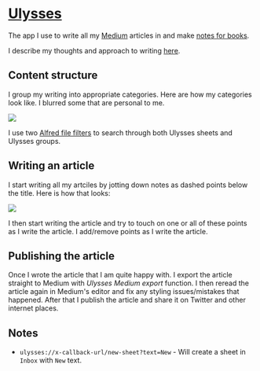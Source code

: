 # [Ulysses](https://ulyssesapp.com/)
The app I use to write all my [Medium](https://medium.com/@NikitaVoloboev) articles in and make [notes for books](../../books/books.md).

I describe my thoughts and approach to writing [here](../../writing/writing.md).

## Content structure
I group my writing into appropriate categories. Here are how my categories look like. I blurred some that are personal to me.

![](https://i.imgur.com/rPqhsJf.png)

I use two [Alfred file filters](https://github.com/nikitavoloboev/small-workflows/tree/master/search-files) to search through both Ulysses sheets and Ulysses groups.

## Writing an article
I start writing all my artciles by jotting down notes as dashed points below the title. Here is how that looks:

![](https://i.imgur.com/9gofhPm.png)

I then start writing the article and try to touch on one or all of these points as I write the article. I add/remove points as I write the article.

## Publishing the article
Once I wrote the article that I am quite happy with. I export the article straight to Medium with _Ulysses Medium export_ function. I then reread the article again in Medium's editor and fix any styling issues/mistakes that happened. After that I publish the article and share it on Twitter and other internet places.

## Notes
- `ulysses://x-callback-url/new-sheet?text=New` - Will create a sheet in `Inbox` with `New` text.
